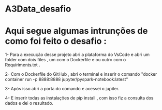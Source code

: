 # A3Data_desafio

# Aqui segue algumas intrunções de como foi feito o desafio :

1- Para a execução desse projeto abri a plataforma do VsCode e abri um folder com dois files , um com o Dockerfile e ou outro com o Requiriments.txt .

2- Com o Dockerfile do GitHub , abri o terminal e inserir o comando "docker container run -p 8888:8888 jupyter/pyspark-notebook:latest" 

3- Após isso abri a porta do comando e acessei o jupiter.

4- E inserir todas as instalações de pip install , com isso fiz a consulta dos dados e dei o resultado.
